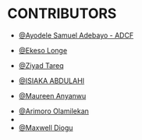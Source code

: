# CONTRIBUTORS

<!--
>>>>>>> Guide <<<<<<<<

 Firstly Add a comment
- [@your-preferred-name](github-url/your-username)

 -->

<!-- unclebay contribution -->

- [@Ayodele Samuel Adebayo - ADCF](https://github.com/unclebay143)
<!-- ekesolonge contribution -->
- [@Ekeso Longe](https://github.com/ekesolonge)
<!-- ZiyadTareq contribution -->
- [@Ziyad Tareq](https://github.com/ZeyadTareq224)
<!-- isiakaabd contribution -->
- [@ISIAKA ABDULAHI](https://github.com/isiakaabd)
<!--MaureenAnyanwu's Contribution-->
- [@Maureen Anyanwu](https://github.com/maura-dev)
<!--ArimoroOlamilekan Contribution-->
- [@Arimoro Olamilekan](https://github.com/Lexitar32)
- <!--MaxwellDiogu's Contribution-->
- [@Maxwell Diogu](https://github.com/sdumax)
